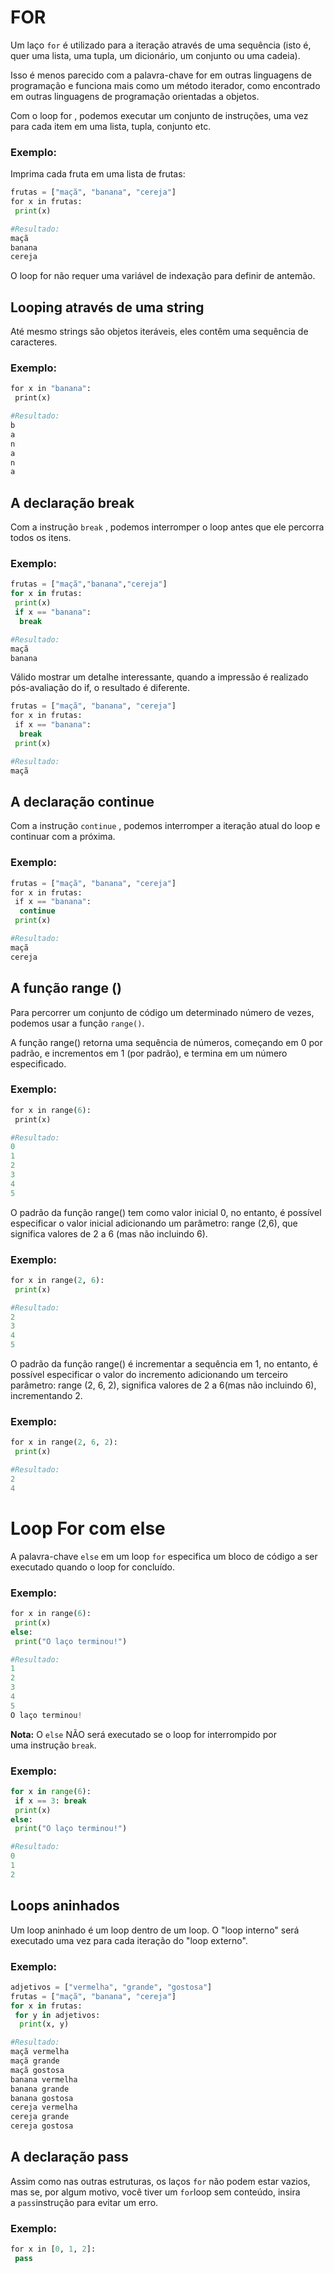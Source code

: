 # FOR

Um laço `for` é utilizado para a iteração através de uma sequência (isto é, quer uma lista, uma tupla, um dicionário, um conjunto ou uma cadeia).

Isso é menos parecido com a palavra-chave for em outras linguagens de programação e funciona mais como um método iterador, como encontrado em outras linguagens de programação orientadas a objetos.

Com o loop for , podemos executar um conjunto de instruções, uma vez para cada item em uma lista, tupla, conjunto etc.

### Exemplo:

Imprima cada fruta em uma lista de frutas:

```python
frutas = ["maçã", "banana", "cereja"]
for x in frutas:  
 print(x)

#Resultado:
maçã
banana
cereja
```

O loop for não requer uma variável de indexação para definir de antemão.

## Looping através de uma string

Até mesmo strings são objetos iteráveis, eles contêm uma sequência de caracteres.

### Exemplo:

```python
for x in "banana":
 print(x)

#Resultado:
b
a
n
a
n
a
```

## A declaração break

Com a instrução `break` , podemos interromper o loop antes que ele percorra todos os itens.

### Exemplo:

```python
frutas = ["maçã","banana","cereja"]
for x in frutas:
 print(x)
 if x == "banana":
  break

#Resultado:
maçã
banana
```

Válido mostrar um detalhe interessante, quando a impressão é realizado pós-avaliação do if, o resultado é diferente.

```python
frutas = ["maçã", "banana", "cereja"]
for x in frutas:
 if x == "banana":
  break
 print(x)

#Resultado:
maçã
```

## A declaração continue

Com a instrução `continue` , podemos interromper a iteração atual do loop e continuar com a próxima.

### Exemplo:

```python
frutas = ["maçã", "banana", "cereja"]
for x in frutas:  
 if x == "banana":
  continue
 print(x)

#Resultado:
maçã
cereja
```

## A função range ()

Para percorrer um conjunto de código um determinado número de vezes, podemos usar a função `range()`.

A função range() retorna uma sequência de números, começando em 0 por padrão, e incrementos em 1 (por padrão), e termina em um número especificado.

### Exemplo:

```python
for x in range(6):
 print(x)

#Resultado:
0
1
2
3
4
5
```

O padrão da função range() tem como valor inicial 0, no entanto, é possível especificar o valor inicial adicionando um parâmetro: range (2,6), que significa valores de 2 a 6 (mas não incluindo 6).

### Exemplo:

```python
for x in range(2, 6):
 print(x)

#Resultado:
2
3
4
5
```

O padrão da função range() é incrementar a sequência em 1, no entanto, é possível especificar o valor do incremento adicionando um terceiro parâmetro: range (2, 6, 2), significa valores de 2 a 6(mas não incluindo 6), incrementando 2.

### Exemplo:

```python
for x in range(2, 6, 2):
 print(x)

#Resultado:
2
4
```

# Loop For com else

A palavra-chave `else` em um loop `for` especifica um bloco de código a ser executado quando o loop for concluído.

### Exemplo:

```python
for x in range(6):
 print(x)
else:
 print("O laço terminou!")

#Resultado:
1
2
3
4
5
O laço terminou!
```

**Nota:** O `else` NÃO será executado se o loop for interrompido por uma instrução `break`.

### Exemplo:

```python
for x in range(6):
 if x == 3: break
 print(x)
else:
 print("O laço terminou!")

#Resultado:
0
1
2
```

## Loops aninhados

Um loop aninhado é um loop dentro de um loop. O "loop interno" será executado uma vez para cada iteração do "loop externo".

### Exemplo:

```python
adjetivos = ["vermelha", "grande", "gostosa"]
frutas = ["maçã", "banana", "cereja"]
for x in frutas:
 for y in adjetivos:
  print(x, y)

#Resultado:
maçã vermelha
maçã grande
maçã gostosa
banana vermelha
banana grande
banana gostosa
cereja vermelha
cereja grande
cereja gostosa

```

## A declaração pass

Assim como nas outras estruturas, os laços `for` não podem estar vazios, mas se, por algum motivo, você tiver um `for`loop sem conteúdo, insira a `pass`instrução para evitar um erro.

### Exemplo:

```python
for x in [0, 1, 2]:
 pass
```